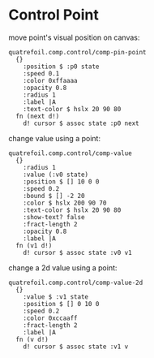 # Control Point

move point's visual position on canvas:

```
quatrefoil.comp.control/comp-pin-point
  {}
    :position $ :p0 state
    :speed 0.1
    :color 0xffaaaa
    :opacity 0.8
    :radius 1
    :label |A
    :text-color $ hslx 20 90 80
  fn (next d!)
    d! cursor $ assoc state :p0 next
```

change value using a point:

```
quatrefoil.comp.control/comp-value
  {}
    :radius 1
    :value (:v0 state)
    :position $ [] 10 0 0
    :speed 0.2
    :bound $ [] -2 20
    :color $ hslx 200 90 70
    :text-color $ hslx 20 90 80
    :show-text? false
    :fract-length 2
    :opacity 0.8
    :label |A
  fn (v1 d!)
    d! cursor $ assoc state :v0 v1
```

change a 2d value using a point:

```
quatrefoil.comp.control/comp-value-2d
  {}
    :value $ :v1 state
    :position $ [] 0 10 0
    :speed 0.2
    :color 0xccaaff
    :fract-length 2
    :label |A
  fn (v d!)
    d! cursor $ assoc state :v1 v
```
